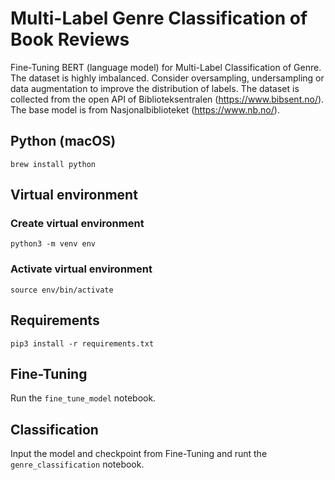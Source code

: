 # Multi-Label Genre Classification of Book Reviews

Fine-Tuning BERT (language model) for Multi-Label Classification of Genre. The dataset is highly imbalanced. Consider
oversampling, undersampling or data augmentation to improve the distribution of labels. The dataset is collected from
the open API of Biblioteksentralen (https://www.bibsent.no/). The base model is from
Nasjonalbiblioteket (https://www.nb.no/).

## Python (macOS)

```shell
brew install python
```

## Virtual environment

### Create virtual environment

```shell
python3 -m venv env
```

### Activate virtual environment

```shell
source env/bin/activate
```

## Requirements

```shell
pip3 install -r requirements.txt
```

## Fine-Tuning

Run the ```fine_tune_model``` notebook.

## Classification

Input the model and checkpoint from Fine-Tuning and runt the ```genre_classification``` notebook.
